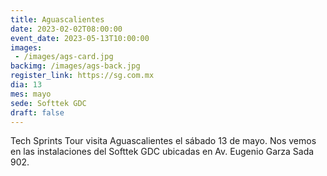 ```yaml
---
title: Aguascalientes
date: 2023-02-02T08:00:00
event_date: 2023-05-13T10:00:00
images:
 - /images/ags-card.jpg
backimg: /images/ags-back.jpg
register_link: https://sg.com.mx
dia: 13
mes: mayo
sede: Softtek GDC
draft: false
---
```


Tech Sprints Tour visita Aguascalientes el sábado 13 de mayo. Nos vemos en las instalaciones del Softtek GDC ubicadas en Av. Eugenio Garza Sada 902.